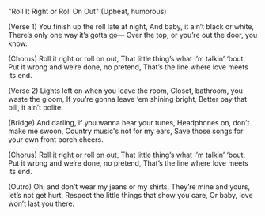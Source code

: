 "Roll It Right or Roll On Out" (Upbeat, humorous)

(Verse 1)
You finish up the roll late at night,
And baby, it ain’t black or white,
There’s only one way it’s gotta go—
Over the top, or you’re out the door, you know.

(Chorus)
Roll it right or roll on out,
That little thing’s what I’m talkin’ ‘bout,
Put it wrong and we’re done, no pretend,
That’s the line where love meets its end.

(Verse 2)
Lights left on when you leave the room,
Closet, bathroom, you waste the gloom,
If you’re gonna leave ‘em shining bright,
Better pay that bill, it ain’t polite.

(Bridge)
And darling, if you wanna hear your tunes,
Headphones on, don’t make me swoon,
Country music's not for my ears,
Save those songs for your own front porch cheers.

(Chorus)
Roll it right or roll on out,
That little thing’s what I’m talkin’ ‘bout,
Put it wrong and we’re done, no pretend,
That’s the line where love meets its end.

(Outro)
Oh, and don’t wear my jeans or my shirts,
They’re mine and yours, let’s not get hurt,
Respect the little things that show you care,
Or baby, love won’t last you there.
